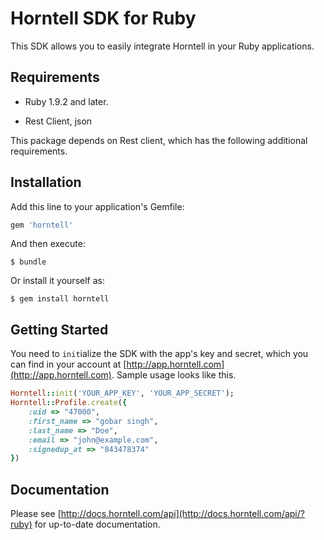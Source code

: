 Horntell SDK for Ruby
====================

This SDK allows you to easily integrate Horntell in your Ruby applications.

## Requirements

* Ruby 1.9.2 and later.

* Rest Client, json

This package depends on Rest client, which has the following additional requirements.

## Installation

Add this line to your application's Gemfile:

```ruby
gem 'horntell'
```

And then execute:

    $ bundle

Or install it yourself as:

    $ gem install horntell

## Getting Started

You need to `init`ialize the SDK with the app's key and secret, which you can find in your account at [http://app.horntell.com](http://app.horntell.com). Sample usage looks like this.

```ruby
Horntell::init('YOUR_APP_KEY', 'YOUR_APP_SECRET');
Horntell::Profile.create({
	:uid => "47000",
	:first_name => "gobar singh",
	:last_name => "Doe",
	:email => "john@example.com",
	:signedup_at => "843478374"
})

```

## Documentation

Please see [http://docs.horntell.com/api](http://docs.horntell.com/api/?ruby) for up-to-date documentation.
